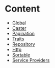 # Content

- [Global][global]
- [Caster][caster]
- [Pagination][pagination]
- [Traits][traits]
- [Repository][repository]
- [Http][http]
- [Sortable][sortable]
- [Service Providers][sp]

[global]:./global.md

[caster]:./caster.md

[pagination]:./pagination.md

[traits]:./traits.md

[repository]:./repository.md

[http]:./http.md

[sortable]:./sortable.md

[sp]:./sp.md
